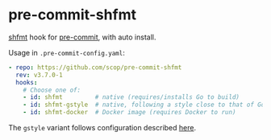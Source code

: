 # pre-commit-shfmt

[shfmt](https://github.com/mvdan/sh#shfmt) hook for
[pre-commit](https://pre-commit.com), with auto install.

Usage in `.pre-commit-config.yaml`:

```yaml
- repo: https://github.com/scop/pre-commit-shfmt
  rev: v3.7.0-1
  hooks:
    # Choose one of:
    - id: shfmt         # native (requires/installs Go to build)
    - id: shfmt-gstyle  # native, following a style close to that of Google's
    - id: shfmt-docker  # Docker image (requires Docker to run)
```

The `gstyle` variant follows configuration described [here](https://github.com/mvdan/sh/blob/master/cmd/shfmt/shfmt.1.scd#examples).
